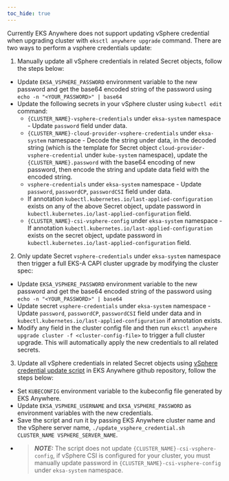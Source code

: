 ```yaml
---
toc_hide: true
---
```


Currently EKS Anywhere does not support updating vSphere credential when upgrading cluster with `eksctl anywhere upgrade` command. There are two ways to perform a vsphere credentials update:

1. Manually update all vSphere credentials in related Secret objects, follow the steps below:
- Update `EKSA_VSPHERE_PASSWORD` environment variable to the new password and get the base64 encoded string of the password using `echo -n "<YOUR_PASSWORD>" | base64`
- Update the following secrets in your vSphere cluster using `kubectl edit` command:
    - `{CLUSTER_NAME}-vsphere-credentials` under `eksa-system` namespace - Update `password` field under data.
    - `{CLUSTER_NAME}-cloud-provider-vsphere-credentials` under `eksa-system` namespace - Decode the string under data, in the decoded string (which is the template for Secret object `cloud-provider-vsphere-credential` under `kube-system` namespace), update the `{CLUSTER_NAME}.password` with the base64 encoding of new password, then encode the string and update data field with the encoded string.
    - `vsphere-credentials` under `eksa-system` namespace - Update `password`, `passwordCP`, `passwordCSI` field under data.
    - If annotation `kubectl.kubernetes.io/last-applied-configuration` exists on any of the above Secret object, update password in `kubectl.kubernetes.io/last-applied-configuration` field.
    -  `{CLUSTER_NAME}-csi-vsphere-config` under `eksa-system` namespace - If annotation `kubectl.kubernetes.io/last-applied-configuration` exists on the secret object, update password in `kubectl.kubernetes.io/last-applied-configuration` field.

2. Only update Secret `vsphere-credentials` under `eksa-system` namespace then trigger a full EKS-A CAPI cluster upgrade by modifying the cluster spec:
- Update `EKSA_VSPHERE_PASSWORD` environment variable to the new password and get the base64 encoded string of the password using `echo -n "<YOUR_PASSWORD>" | base64`
- Update secret `vsphere-credentials` under `eksa-system` namespace - Update `password`, `passwordCP`, `passwordCSI` field under data and in `kubectl.kubernetes.io/last-applied-configuration` if annotation exists.
- Modify any field in the cluster config file and then run `eksctl anywhere upgrade cluster -f <cluster-config-file>` to trigger a full cluster upgrade. This will automatically apply the new credentials to all related secrets.

3. Update all vSphere credentials in related Secret objects using [vSphere credential update script](https://github.com/aws/eks-anywhere/blob/main/scripts/update_vsphere_credential.sh) in EKS Anywhere github repository, follow the steps below:
- Set `KUBECONFIG` environment variable to the kubeconfig file generated by EKS Anywhere.
- Update `EKSA_VSPHERE_USERNAME` and `EKSA_VSPHERE_PASSWORD` as environment variables with the new credentials.
- Save the script and run it by passing EKS Anywhere cluster name and the vSphere server name, `./update_vsphere_credential.sh CLUSTER_NAME VSPHERE_SERVER_NAME`.
- >**_NOTE:_** The script does not update `{CLUSTER_NAME}-csi-vsphere-config`, if vSphere CSI is configured for your cluster, you must manually update password in `{CLUSTER_NAME}-csi-vsphere-config` under `eksa-system` namespace.
